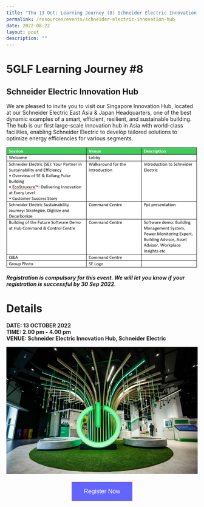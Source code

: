 ```yaml
---
title: "Thu 13 Oct: Learning Journey (8) Schneider Electric Innovation Hub"
permalink: /resources/events/schneider-electric-innovation-hub
date: 2022-08-22
layout: post
description: ""
---
```


# 5GLF Learning Journey #8

## Schneider Electric Innovation Hub
We are pleased to invite you to visit our Singapore Innovation Hub, located at our Schneider Electric East Asia & Japan Headquarters, one of the best dynamic examples of a smart, efficient, resilient, and sustainable building. The hub is our first large-scale innovation hub in Asia with world-class facilities, enabling Schneider Electric to develop tailored solutions to optimize energy efficiencies for various segments. 

![Schneider Programme](/images/events/5GLF/Schneider%20Programme.jpg)

***Registration is compulsory for this event. We will let you know if your registration is successful by 30 Sep 2022.***

# Details
**DATE: 13 OCTOBER 2022** <br> 
**TIME: 2.00 pm - 4.00 pm** <br> 
**VENUE: Schneider Electric Innovation Hub, Schneider Electric** 


![Schneider Electric Innovation Centre](/images/events/5GLF/Schneider.jpg)


<style>
#register {
  background-color: #0000ff;
  border: none;
  color: white;
  padding: 16px 32px;
  text-align: center;
  font-size: 16px;
  margin: 4px 2px;
  opacity: 0.6;
  transition: 0.3s;
  display: inline-block;
  text-decoration: none;
  cursor: pointer;
}
</style>

<center><a href="https://form.gov.sg/628f22d33778d80011a07cc6 " target="_blank"><button id="register" class="btn">Register Now</button></a></center>